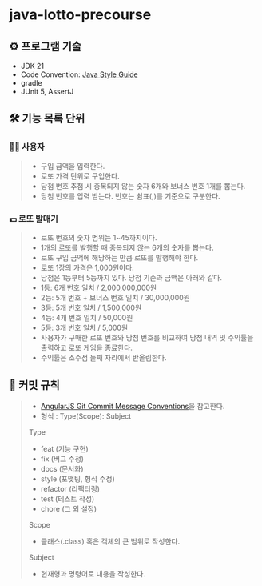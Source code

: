 # java-lotto-precourse


## ⚙ 프로그램 기술️

- JDK 21
- Code Convention: [Java Style Guide](https://github.com/woowacourse/woowacourse-docs/tree/main/styleguide/java)
- gradle
- JUnit 5, AssertJ

## 🛠️ 기능 목록 단위

### 🧑‍💻 사용자
> - 구입 금액을 입력한다.    
  >  - 로또 가격 단위로 구입한다.
> - 당첨 번호 추첨 시 중복되지 않는 숫자 6개와 보너스 번호 1개를 뽑는다.
  >  - 당첨 번호를 입력 받는다. 번호는 쉼표(,)를 기준으로 구분한다.


### 💵 로또 발매기

> - 로또 번호의 숫자 범위는 1~45까지이다.
> - 1개의 로또를 발행할 때 중복되지 않는 6개의 숫자를 뽑는다.
> - 로또 구입 금액에 해당하는 만큼 로또를 발행해야 한다.
  >  - 로또 1장의 가격은 1,000원이다.
> - 당첨은 1등부터 5등까지 있다. 당첨 기준과 금액은 아래와 같다.
  >  - 1등: 6개 번호 일치 / 2,000,000,000원
  >  - 2등: 5개 번호 + 보너스 번호 일치 / 30,000,000원
  >  - 3등: 5개 번호 일치 / 1,500,000원
  >  - 4등: 4개 번호 일치 / 50,000원
  >  -  5등: 3개 번호 일치 / 5,000원
> - 사용자가 구매한 로또 번호와 당첨 번호를 비교하여 당첨 내역 및 수익률을 출력하고 로또 게임을 종료한다.
  >  - 수익률은 소수점 둘째 자리에서 반올림한다.



## 📌 커밋 규칙

>- [AngularJS Git Commit Message Conventions](https://gist.github.com/stephenparish/9941e89d80e2bc58a153#allowed-type)을 참고한다.
>- 형식 : Type(Scope): Subject
>
> Type
> - feat (기능 구현)
> - fix (버그 수정)
> - docs (문서화)
> - style (포맷팅, 형식 수정)
> - refactor (리팩터링)
> - test (테스트 작성)
> - chore (그 외 설정)
> 
> Scope
> - 클래스(.class) 혹은 객체의 큰 범위로 작성한다.
> 
> Subject
> - 현재형과 명령어로 내용을 작성한다.